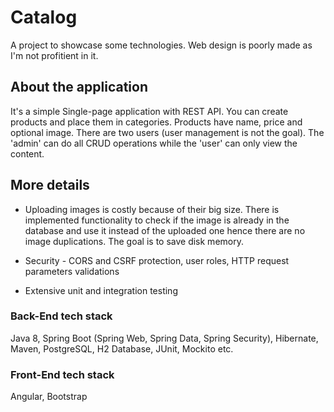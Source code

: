 # Catalog
A project to showcase some technologies. Web design is poorly made as I'm not profitient in it.


## About the application
It's a simple Single-page application with REST API. You can create products and place them in categories. Products have name, price and optional image. There are two users (user management is not the goal). The 'admin' can do all CRUD operations while the 'user' can only view the content.

## More details
* Uploading images is costly because of their big size. There is implemented functionality to check if the image is already in the database and use it instead of the uploaded one hence there are no image duplications. The goal is to save disk memory.

* Security - CORS and CSRF protection, user roles, HTTP request parameters validations

* Extensive unit and integration testing

### Back-End tech stack
Java 8, Spring Boot (Spring Web, Spring Data, Spring Security), Hibernate, Maven, PostgreSQL, H2 Database, JUnit, Mockito etc.


### Front-End tech stack
Angular, Bootstrap

